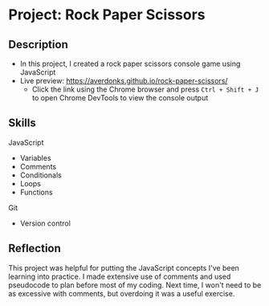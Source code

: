 # Project: Rock Paper Scissors

## Description

- In this project, I created a rock paper scissors console game using JavaScript
- Live preview: https://averdonks.github.io/rock-paper-scissors/
    - Click the link using the Chrome browser and press `Ctrl + Shift + J` to open Chrome DevTools to view the console output

## Skills

JavaScript
- Variables
- Comments
- Conditionals
- Loops
- Functions

Git
- Version control

## Reflection

This project was helpful for putting the JavaScript concepts I've been learning into practice. I made extensive use of comments and used pseudocode to plan before most of my coding. Next time, I won't need to be as excessive with comments, but overdoing it was a useful exercise.
